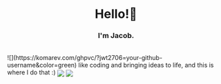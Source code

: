 <h1 align="center">Hello!👋</h1>
<h3 align="center">I'm Jacob.</h3>
<br>
![](https://komarev.com/ghpvc/?jwt2706=your-github-username&color=green)
 like coding and bringing ideas to life, and this is where I do that :)

<img align="center" src="https://github-readme-stats.vercel.app/api?username=jwt2706&show_icons=true&theme=transparent">
<img align="center" src="https://github-readme-stats.vercel.app/api/top-langs/?username=jwt2706&layout=compact">



[comment]: # (Here is the repo for the github widgets: https://github.com/anuraghazra/github-readme-stats)
